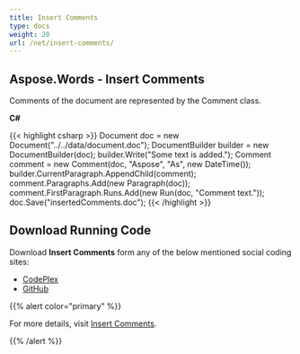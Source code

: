 ```yaml
---
title: Insert Comments
type: docs
weight: 20
url: /net/insert-comments/
---
```


## **Aspose.Words - Insert Comments**
Comments of the document are represented by the Comment class.

**C#**

{{< highlight csharp >}}
Document doc = new Document("../../data/document.doc");
DocumentBuilder builder = new DocumentBuilder(doc);
builder.Write("Some text is added.");
Comment comment = new Comment(doc, "Aspose", "As", new DateTime());
builder.CurrentParagraph.AppendChild(comment);
comment.Paragraphs.Add(new Paragraph(doc));
comment.FirstParagraph.Runs.Add(new Run(doc, "Comment text."));
doc.Save("insertedComments.doc");
{{< /highlight >}}
## **Download Running Code**
Download **Insert Comments** form any of the below mentioned social coding sites:

- [CodePlex](https://asposenpoi.codeplex.com/downloads/get/1475288)
- [GitHub](https://github.com/aspose-words/Aspose.Words-for-.NET/releases/download/Aspose.Words_Features_Missing_in_NPOI_v_1.0/Insert.Comments.Aspose.Words.zip)

{{% alert color="primary" %}} 

For more details, visit [Insert Comments](https://docs.aspose.com/words/net/insert-comments/).

{{% /alert %}}
